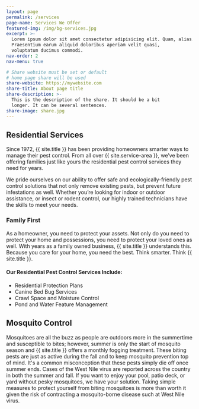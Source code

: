 ```yaml
---
layout: page
permalink: /services
page-name: Services We Offer
featured-img: /img/bg-services.jpg
excerpt: >-
  Lorem ipsum dolor sit amet consectetur adipisicing elit. Quam, alias.
  Praesentium earum aliquid doloribus aperiam velit quasi,
  voluptatum ducimus commodi.
nav-order: 2
nav-menu: true

# Share website must be set or default
# home page share will be used
share-website: https://mywebsite.com
share-title: About page title
share-description: >-
  This is the description of the share. It should be a bit
  longer. It can be several sentences.
share-image: share.jpg
---
```


## Residential Services

Since 1972, {{ site.title }} has been providing homeowners smarter ways to manage their pest control. From all over {{ site.service-area }}, we’ve been offering families just like yours the residential pest control services they need for years.

We pride ourselves on our ability to offer safe and ecologically-friendly pest control solutions that not only remove existing pests, but prevent future infestations as well. Whether you’re looking for indoor or outdoor assistance, or insect or rodent control, our highly trained technicians have the skills to meet your needs.

### Family First
As a homeowner, you need to protect your assets. Not only do you need to protect your home and possessions, you need to protect your loved ones as well. With years as a family owned business, {{ site.title }} understands this. Because you care for your home, you need the best. Think smarter. Think {{ site.title }}.

#### Our Residential Pest Control Services Include:
- Residential Protection Plans
- Canine Bed Bug Services
- Crawl Space and Moisture Control
- Pond and Water Feature Management


## Mosquito Control

Mosquitoes are all the buzz as people are outdoors more in the summertime and susceptible to bites; however, summer is only the start of mosquito season and {{ site.title }} offers a monthly fogging treatment. These biting pests are just as active during the fall and to keep mosquito prevention top of mind. It's a common misconception that these pests simply die off once summer ends. Cases of the West Nile virus are reported across the country in both the summer and fall. If you want to enjoy your pool, patio deck, or yard without pesky mosquitoes, we have your solution. Taking simple measures to protect yourself from biting mosquitoes is more than worth it given the risk of contracting a mosquito-borne disease such at West Nile virus. 